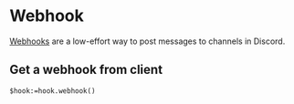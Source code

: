 ﻿<!-- Type here your summary -->
# Webhook

[Webhooks](https://discordapp.com/developers/docs/resources/webhook) are a low-effort way to post messages to channels in Discord.

## Get a webhook from client

```4d
$hook:=hook.webhook()
```
